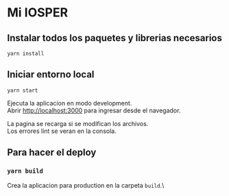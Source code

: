 # Mi IOSPER

## Instalar todos los paquetes y librerias necesarios

```
yarn install
```

## Iniciar entorno local

```
yarn start
```

Ejecuta la aplicacion en modo development.\
Abrir [http://localhost:3000](http://localhost:3000) para ingresar desde el navegador.

La pagina se recarga si se modifican los archivos.\
Los errores lint se veran en la consola.


## Para hacer el deploy

### `yarn build`

Crea la aplicacion para production en la carpeta `build`.\

